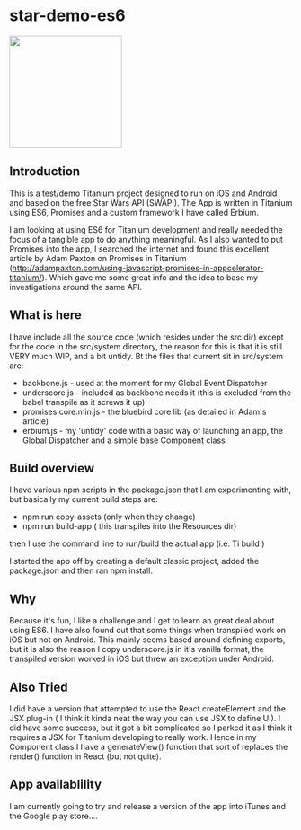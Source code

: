 # star-demo-es6

<img src="https://github.com/magnatronus/star-demo-es6/blob/master/images/sim001.png" width="200">

## Introduction
This is a test/demo Titanium project designed to run on iOS and Android and based on the free Star Wars API (SWAPI). The App is written in Titanium using ES6, Promises and a custom framework I have called Erbium.

I am looking at using ES6 for Titanium development and really needed the focus of a tangible app to do anything meaningful. As I also wanted to put Promises into the app, I searched the internet and found this excellent article by Adam Paxton on Promises in Titanium (http://adampaxton.com/using-javascript-promises-in-appcelerator-titanium/).  Which gave me some great info and the idea to base my investigations around the same API.

## What is here
I have include all the source code (which resides under the src dir)  except for the code in the src/system directory, the reason for this is that it is still VERY much WIP, and a bit untidy. Bt the files that current sit in src/system are:

* backbone.js - used at the moment for my Global Event Dispatcher
* underscore.js -  included as backbone needs it (this is excluded from the babel transpile as it screws it up)
* promises.core.min.js - the bluebird core lib  (as detailed in Adam's article)
* erbium.js  - my 'untidy' code with a basic way of launching an app, the Global Dispatcher and a simple base Component class

## Build overview
I have various npm scripts in the package.json that I am experimenting with, but basically my current build steps are:

* npm run copy-assets  (only when they change)
* npm run build-app  ( this transpiles into the Resources dir)

then I use the command line to run/build the actual app (i.e. Ti build )

I started the app off by creating a default classic project, added the package.json and then ran npm install.

## Why
Because it's fun, I like a challenge and I get to learn an great deal about using ES6. I have also found out that some things when transpiled work on iOS but not on Android. This mainly seems based around defining exports, but it is also the reason I copy underscore.js in it's vanilla format, the transpiled version worked in iOS but threw an exception under Android.

## Also Tried
I did have a version that attempted to use the React.createElement and the JSX plug-in ( I think it kinda neat the way you can use JSX to define UI). I did have some success, but it got a bit complicated so I parked it as I think it requires a JSX for Titanium developing to really work. Hence in my Component class I have a generateView() function that sort of replaces the render() function in React (but not quite).

## App availablility
I am currently going to try and release a version of the app into iTunes and the Google play store....
